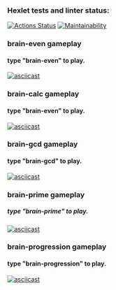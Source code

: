 ### Hexlet tests and linter status:

[![Actions Status](https://github.com/sryhanzom4in/frontend-project-44/actions/workflows/hexlet-check.yml/badge.svg)](https://github.com/sryhanzom4in/frontend-project-44/actions)
[![Maintainability](https://api.codeclimate.com/v1/badges/9612ca8a880f8673cf86/maintainability)](https://codeclimate.com/github/sryhanzom4in/frontend-project-44/maintainability)

### brain-even gameplay

#### type "brain-even" to play.

[![asciicast](https://asciinema.org/a/ColovoGT9mt9UZ1IhqXZpePog.svg)](https://asciinema.org/a/ColovoGT9mt9UZ1IhqXZpePog)

### brain-calc gameplay

#### type "brain-even" to play.

[![asciicast](https://asciinema.org/a/gAKTIxe776USf5FXQtSHxF5jt.svg)](https://asciinema.org/a/gAKTIxe776USf5FXQtSHxF5jt)

### brain-gcd gameplay

#### type "brain-gcd" to play.

[![asciicast](https://asciinema.org/a/EEfFGdZMahJwiWIHSaWkJaOef.svg)](https://asciinema.org/a/EEfFGdZMahJwiWIHSaWkJaOef)

### brain-prime gameplay

##### type "brain-prime" to play.

[![asciicast](https://asciinema.org/a/rs0PkOpDVfEpbXNzD7lVfrdnf.svg)](https://asciinema.org/a/rs0PkOpDVfEpbXNzD7lVfrdnf)

### brain-progression gameplay

#### type "brain-progression" to play.

[![asciicast](https://asciinema.org/a/W0gz0PgtSJymSo59EZYSMxsLH.svg)](https://asciinema.org/a/W0gz0PgtSJymSo59EZYSMxsLH)
